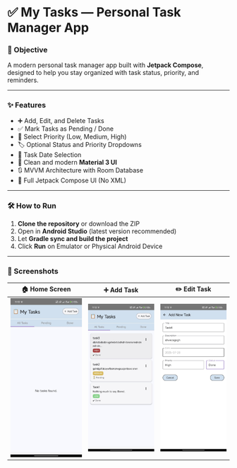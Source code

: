 # ✅ My Tasks — Personal Task Manager App

### 🎯 Objective  
A modern personal task manager app built with **Jetpack Compose**, designed to help you stay organized with task status, priority, and reminders.

---

### ✨ Features

- ➕ Add, Edit, and Delete Tasks  
- ✅ Mark Tasks as Pending / Done  
- 🔺 Select Priority (Low, Medium, High)  
- 🏷️ Optional Status and Priority Dropdowns  
- 📅 Task Date Selection  
- 🧾 Clean and modern **Material 3 UI**  
- 🔃 MVVM Architecture with Room Database  
- 📱 Full Jetpack Compose UI (No XML)  

---

### 🛠️ How to Run

1. **Clone the repository** or download the ZIP  
2. Open in **Android Studio** (latest version recommended)  
3. Let **Gradle sync and build the project**  
4. Click **Run** on Emulator or Physical Android Device

---

### 📸 Screenshots

| 🏠 Home Screen              | ➕ Add Task                 | ✏️ Edit Task                |
|-----------------------------|----------------------------|-----------------------------|
| ![Home](screenshots/56.jpg) | ![Add](screenshots/57.jpg) | ![Edit](screenshots/58.jpg) |

